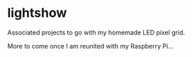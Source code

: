 # lightshow
Associated projects to go with my homemade LED pixel grid.

More to come once I am reunited with my Raspberry Pi...
